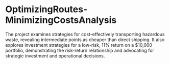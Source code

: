 # OptimizingRoutes-MinimizingCostsAnalysis
 The project examines strategies for cost-effectively transporting hazardous waste, revealing intermediate points as cheaper than direct shipping. It also explores investment strategies for a low-risk, 11% return on a $10,000 portfolio, demonstrating the risk-return relationship and advocating for strategic investment and operational decisions.
